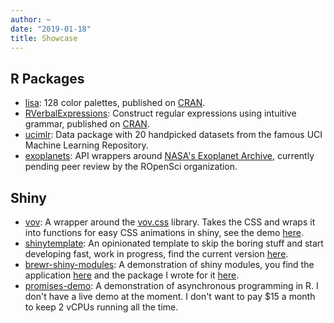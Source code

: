 ```yaml
---
author: ~
date: "2019-01-18"
title: Showcase
---
```


## R Packages

* [lisa](https://github.com/tyluRp/lisa): 128 color palettes, published on [CRAN](https://cran.r-project.org/web/packages/lisa/index.html).
* [RVerbalExpressions](https://github.com/VerbalExpressions/RVerbalExpressions): Construct regular expressions using intuitive grammar, published on [CRAN](https://cran.r-project.org/web/packages/RVerbalExpressions/index.html).
* [ucimlr](https://github.com/tyluRp/ucimlr): Data package with 20 handpicked datasets from the famous UCI Machine Learning Repository.
* [exoplanets](https://github.com/tyluRp/exoplanets): API wrappers around [NASA's Exoplanet Archive](https://exoplanetarchive.ipac.caltech.edu/index.html), currently pending peer review by the ROpenSci organization.

## Shiny

* [vov](https://github.com/tyluRp/vov): A wrapper around the [vov.css](https://github.com/vaibhav111tandon/vov.css) library. Takes the CSS and wraps it into functions for easy CSS animations in shiny, see the demo [here](https://tylerlittlefield.com/shiny/tyler/vov/).
* [shinytemplate](https://github.com/tyluRp/shinytemplate): An opinionated template to skip the boring stuff and start developing fast, work in progress, find the current version [here](https://tylerlittlefield.com/shiny/tyler/shinytemplate/).
* [brewr-shiny-modules](https://github.com/tyluRp/brewr-shiny-modules): A demonstration of shiny modules, you find the application [here](https://tylerlittlefield.com/shiny/tyler/brewr-shiny-modules/) and the package I wrote for it [here](https://github.com/tyluRp/brewr).
* [promises-demo](https://github.com/tyluRp/promises-demo): A demonstration of asynchronous programming in R. I don't have a live demo at the moment. I don't want to pay $15 a month to keep 2 vCPUs running all the time.
